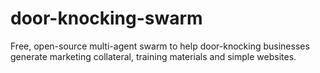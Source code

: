 # door-knocking-swarm
Free, open-source multi-agent swarm to help door-knocking businesses generate marketing collateral, training materials and simple websites.
